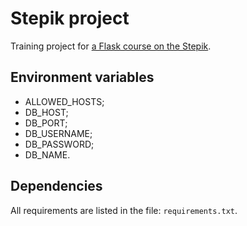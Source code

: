 # Stepik project

Training project for [a Flask course on the Stepik](<https://stepik.org/course/63298>).

## Environment variables

* ALLOWED_HOSTS;
* DB_HOST;
* DB_PORT;
* DB_USERNAME;
* DB_PASSWORD;
* DB_NAME.

## Dependencies

All requirements are listed in the file: `requirements.txt`.
